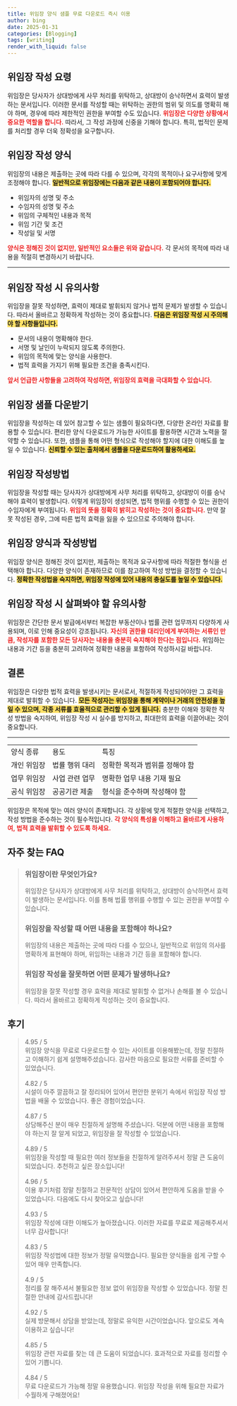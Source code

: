 ```yaml
---
title: 위임장 양식 샘플 무료 다운로드 즉시 이용
author: bing
date: 2025-01-31
categories: [Blogging]
tags: [writing]
render_with_liquid: false
---
```



<h2 id='위임장_작성_요령'>위임장 작성 요령</h2>

<p>위임장은 당사자가 상대방에게 사무 처리를 위탁하고, 상대방이 승낙하면서 효력이 발생하는 문서입니다. 이러한 문서를 작성할 때는 위탁하는 권한의 범위 및 의도를 명확히 해야 하며, 경우에 따라 제한적인 권한을 부여할 수도 있습니다. <b><span style="color: #ee2323;">위임장은 다양한 상황에서 중요한 역할을 합니다.</span></b> 따라서, 그 작성 과정에 신중을 기해야 합니다. 특히, 법적인 문제를 처리할 경우 더욱 정확성을 요구합니다.</p>

<h2 id='위임장_작성_양식'>위임장 작성 양식</h2>

<p>위임장의 내용은 제출하는 곳에 따라 다를 수 있으며, 각각의 목적이나 요구사항에 맞게 조정해야 합니다. <b><span style="background-color: #ffe066;">일반적으로 위임장에는 다음과 같은 내용이 포함되어야 합니다.</span></b></p>

<ul>
    <li>위임자의 성명 및 주소</li>
    <li>수임자의 성명 및 주소</li>
    <li>위임의 구체적인 내용과 목적</li>
    <li>위임 기간 및 조건</li>
    <li>작성일 및 서명</li>
</ul>

<p><b><span style="color: #ee2323;">양식은 정해진 것이 없지만, 일반적인 요소들은 위와 같습니다.</span></b> 각 문서의 목적에 따라 내용을 적절히 변경하시기 바랍니다.</p>

<hr />

<h2 id='위임장_작성_시_유의사항'>위임장 작성 시 유의사항</h2>

<p>위임장을 잘못 작성하면, 효력이 제대로 발휘되지 않거나 법적 문제가 발생할 수 있습니다. 따라서 올바르고 정확하게 작성하는 것이 중요합니다. <b><span style="background-color: #ffe066;">다음은 위임장 작성 시 주의해야 할 사항들입니다.</span></b></p>

<ul>
    <li>문서의 내용이 명확해야 한다.</li>
    <li>서명 및 날인이 누락되지 않도록 주의한다.</li>
    <li>위임의 목적에 맞는 양식을 사용한다.</li>
    <li>법적 효력을 가지기 위해 필요한 조건을 충족시킨다.</li>
</ul>

<p><b><span style="color: #ee2323;">앞서 언급한 사항들을 고려하여 작성하면, 위임장의 효력을 극대화할 수 있습니다.</span></b></p>

<h2 id='위임장_샘플_다운받기'>위임장 샘플 다운받기</h2>

<p>위임장을 작성하는 데 있어 참고할 수 있는 샘플이 필요하다면, 다양한 온라인 자료를 활용할 수 있습니다. 편리한 양식 다운로드가 가능한 사이트를 활용하면 시간과 노력을 절약할 수 있습니다. 또한, 샘플을 통해 어떤 형식으로 작성해야 할지에 대한 이해도를 높일 수 있습니다. <b><span style="background-color: #ffe066;">신뢰할 수 있는 출처에서 샘플을 다운로드하여 활용하세요.</span></b></p>

<h2 id='위임장_작성방법'>위임장 작성방법</h2>

<p>위임장을 작성할 때는 당사자가 상대방에게 사무 처리를 위탁하고, 상대방이 이를 승낙해야 효력이 발생합니다. 이렇게 위임장이 생성되면, 법적 행위를 수행할 수 있는 권한이 수임자에게 부여됩니다. <b><span style="color: #ee2323;">위임의 뜻을 정확히 밝히고 작성하는 것이 중요합니다.</span></b> 만약 잘못 작성된 경우, 그에 따른 법적 효력을 잃을 수 있으므로 주의해야 합니다.</p>

<h2 id='위임장_양식과_작성방법'>위임장 양식과 작성방법</h2>

<p>위임장 양식은 정해진 것이 없지만, 제출하는 목적과 요구사항에 따라 적절한 형식을 선택해야 합니다. 다양한 양식이 존재하므로 이를 참고하여 작성 방법을 결정할 수 있습니다. <b><span style="background-color: #ffe066;">정확한 작성법을 숙지하면, 위임장 작성에 있어 내용의 충실도를 높일 수 있습니다.</span></b></p>

<h2 id='위임장_작성시_살펴봐야할_유의사항'>위임장 작성 시 살펴봐야 할 유의사항</h2>

<p>위임장은 간단한 문서 발급에서부터 복잡한 부동산이나 법률 관련 업무까지 다양하게 사용되며, 이로 인해 중요성이 강조됩니다. <b><span style="color: #ee2323;">자신의 권한을 대리인에게 부여하는 서류인 만큼, 작성자를 포함한 모든 당사자는 내용을 충분히 숙지해야 한다는 점입니다.</span></b> 위임하는 내용과 기간 등을 충분히 고려하여 정확한 내용을 포함하여 작성하시길 바랍니다.</p>

<h2 id='결론'>결론</h2>

<p>위임장은 다양한 법적 효력을 발생시키는 문서로서, 적절하게 작성되어야만 그 효력을 제대로 발휘할 수 있습니다. <b><span style="background-color: #ffe066;">모든 작성자는 위임장을 통해 계약이나 거래의 안전성을 높일 수 있으며, 각종 서류를 효율적으로 관리할 수 있게 됩니다.</span></b> 충분한 이해와 정확한 작성 방법을 숙지하여, 위임장 작성 시 실수를 방지하고, 최대한의 효력을 이끌어내는 것이 중요합니다.</p>

<hr />

<table>
    <tr>
        <td>양식 종류</td>
        <td>용도</td>
        <td>특징</td>
    </tr>
    <tr>
        <td>개인 위임장</td>
        <td>법률 행위 대리</td>
        <td>정확한 목적과 범위를 정해야 함</td>
    </tr>
    <tr>
        <td>업무 위임장</td>
        <td>사업 관련 업무</td>
        <td>명확한 업무 내용 기재 필요</td>
    </tr>
    <tr>
        <td>공식 위임장</td>
        <td>공공기관 제출</td>
        <td>형식을 준수하며 작성해야 함</td>
    </tr>
</table>

<p>위임장은 목적에 맞는 여러 양식이 존재합니다. 각 상황에 맞게 적절한 양식을 선택하고, 작성 방법을 준수하는 것이 필수적입니다. <b><span style="color: #ee2323;">각 양식의 특성을 이해하고 올바르게 사용하여, 법적 효력을 발휘할 수 있도록 하세요.</span></b></p>


<h2 id='자주_찾는_FAQ'>자주 찾는 FAQ</h2>
<div itemscope="" itemtype="https://schema.org/FAQPage"> 
<blockquote> 
<div itemscope="" itemprop="mainEntity" itemtype="https://schema.org/Question"> 
<h3 itemprop="name">위임장이란 무엇인가요?</h3> 
<div itemscope="" itemprop="acceptedAnswer" itemtype="https://schema.org/Answer"> 
<span itemprop="text"> 
<p>위임장은 당사자가 상대방에게 사무 처리를 위탁하고, 상대방이 승낙하면서 효력이 발생하는 문서입니다. 이를 통해 법률 행위를 수행할 수 있는 권한을 부여할 수 있습니다.</p> 
</span> 
</div> 
</div> 

<div itemscope="" itemprop="mainEntity" itemtype="https://schema.org/Question"> 
<h3 itemprop="name">위임장을 작성할 때 어떤 내용을 포함해야 하나요?</h3> 
<div itemscope="" itemprop="acceptedAnswer" itemtype="https://schema.org/Answer"> 
<span itemprop="text"> 
<p>위임장의 내용은 제출하는 곳에 따라 다를 수 있으나, 일반적으로 위임의 의사를 명확하게 표현해야 하며, 위임하는 내용과 기간 등을 포함해야 합니다.</p> 
</span> 
</div> 
</div> 

<div itemscope="" itemprop="mainEntity" itemtype="https://schema.org/Question"> 
<h3 itemprop="name">위임장 작성을 잘못하면 어떤 문제가 발생하나요?</h3> 
<div itemscope="" itemprop="acceptedAnswer" itemtype="https://schema.org/Answer"> 
<span itemprop="text"> 
<p>위임장을 잘못 작성할 경우 효력을 제대로 발휘할 수 없거나 손해를 볼 수 있습니다. 따라서 올바르고 정확하게 작성하는 것이 중요합니다.</p> 
</span> 
</div> 
</div> 

</blockquote> 
</div>
<h2 id='후기'>후기</h2>
<div itemscope itemtype="https://schema.org/Product">
  <blockquote>
  <div itemprop="review" itemscope itemtype="https://schema.org/Review">
      <div itemprop="reviewRating" itemscope itemtype="https://schema.org/Rating"> <span itemprop="ratingValue">4.95</span> / <span itemprop="bestRating">5</span> </div>
      <span itemprop="reviewBody">위임장 양식을 무료로 다운로드할 수 있는 사이트를 이용해봤는데, 정말 친절하고 이해하기 쉽게 설명해주셨습니다. 감사한 마음으로 필요한 서류를 준비할 수 있었습니다.</span>
  </div>
  <br>
  <div itemprop="review" itemscope itemtype="https://schema.org/Review">
      <div itemprop="reviewRating" itemscope itemtype="https://schema.org/Rating"> <span itemprop="ratingValue">4.82</span> / <span itemprop="bestRating">5</span> </div>
      <span itemprop="reviewBody">시설이 아주 깔끔하고 잘 정리되어 있어서 편안한 분위기 속에서 위임장 작성 방법을 배울 수 있었습니다. 좋은 경험이었습니다.</span>
  </div>
  <br>
  <div itemprop="review" itemscope itemtype="https://schema.org/Review">
      <div itemprop="reviewRating" itemscope itemtype="https://schema.org/Rating"> <span itemprop="ratingValue">4.87</span> / <span itemprop="bestRating">5</span> </div>
      <span itemprop="reviewBody">상담해주신 분이 매우 친절하게 설명해 주셨습니다. 덕분에 어떤 내용을 포함해야 하는지 잘 알게 되었고, 위임장을 잘 작성할 수 있었습니다.</span>
  </div>
  <br>
  <div itemprop="review" itemscope itemtype="https://schema.org/Review">
      <div itemprop="reviewRating" itemscope itemtype="https://schema.org/Rating"> <span itemprop="ratingValue">4.89</span> / <span itemprop="bestRating">5</span> </div>
      <span itemprop="reviewBody">위임장을 작성할 때 필요한 여러 정보들을 친절하게 알려주셔서 정말 큰 도움이 되었습니다. 추천하고 싶은 장소입니다!</span>
  </div>
  <br>
  <div itemprop="review" itemscope itemtype="https://schema.org/Review">
      <div itemprop="reviewRating" itemscope itemtype="https://schema.org/Rating"> <span itemprop="ratingValue">4.96</span> / <span itemprop="bestRating">5</span> </div>
      <span itemprop="reviewBody">이용 후기처럼 정말 친절하고 전문적인 상담이 있어서 편안하게 도움을 받을 수 있었습니다. 다음에도 다시 찾아오고 싶습니다!</span>
  </div>
  <br>
  <div itemprop="review" itemscope itemtype="https://schema.org/Review">
      <div itemprop="reviewRating" itemscope itemtype="https://schema.org/Rating"> <span itemprop="ratingValue">4.93</span> / <span itemprop="bestRating">5</span> </div>
      <span itemprop="reviewBody">위임장 작성에 대한 이해도가 높아졌습니다. 이러한 자료를 무료로 제공해주셔서 너무 감사합니다!</span>
  </div>
  <br>
  <div itemprop="review" itemscope itemtype="https://schema.org/Review">
      <div itemprop="reviewRating" itemscope itemtype="https://schema.org/Rating"> <span itemprop="ratingValue">4.83</span> / <span itemprop="bestRating">5</span> </div>
      <span itemprop="reviewBody">위임장 작성법에 대한 정보가 정말 유익했습니다. 필요한 양식들을 쉽게 구할 수 있어 매우 만족합니다.</span>
  </div>
  <br>
  <div itemprop="review" itemscope itemtype="https://schema.org/Review">
      <div itemprop="reviewRating" itemscope itemtype="https://schema.org/Rating"> <span itemprop="ratingValue">4.9</span> / <span itemprop="bestRating">5</span> </div>
      <span itemprop="reviewBody">정리를 잘 해주셔서 불필요한 정보 없이 위임장을 작성할 수 있었습니다. 정말 친절한 안내에 감사드립니다!</span>
  </div>
  <br>
  <div itemprop="review" itemscope itemtype="https://schema.org/Review">
      <div itemprop="reviewRating" itemscope itemtype="https://schema.org/Rating"> <span itemprop="ratingValue">4.92</span> / <span itemprop="bestRating">5</span> </div>
      <span itemprop="reviewBody">실제 방문해서 상담을 받았는데, 정말로 유익한 시간이었습니다. 앞으로도 계속 이용하고 싶습니다!</span>
  </div>
  <br>
  <div itemprop="review" itemscope itemtype="https://schema.org/Review">
      <div itemprop="reviewRating" itemscope itemtype="https://schema.org/Rating"> <span itemprop="ratingValue">4.85</span> / <span itemprop="bestRating">5</span> </div>
      <span itemprop="reviewBody">위임장 관련 자료를 찾는 데 큰 도움이 되었습니다. 효과적으로 자료를 정리할 수 있어 기쁩니다.</span>
  </div>
  <br>
  <div itemprop="review" itemscope itemtype="https://schema.org/Review">
      <div itemprop="reviewRating" itemscope itemtype="https://schema.org/Rating"> <span itemprop="ratingValue">4.84</span> / <span itemprop="bestRating">5</span> </div>
      <span itemprop="reviewBody">무료 다운로드가 가능해 정말 유용했습니다. 위임장 작성을 위해 필요한 자료가 수월하게 구해졌어요!</span>
  </div>
  </blockquote>
</div>
